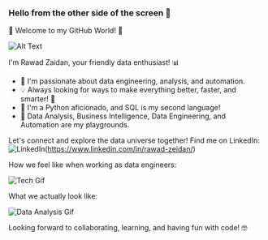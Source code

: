 ### Hello from the other side of the screen 👋

🚀 Welcome to my GitHub World! 🚀

![Alt Text](https://media.giphy.com/media/v1.Y2lkPTc5MGI3NjExanAyMHBjdGc0d255Mm92Z24zOTdqY3UzOXNrMzNvMW9uNmJkeTFxaCZlcD12MV9pbnRlcm5hbF9naWZfYnlfaWQmY3Q9Zw/LaVp0AyqR5bGsC5Cbm/giphy.gif)

I'm Rawad Zaidan, your friendly data enthusiast! 📊

- 🌟 I'm passionate about data engineering, analysis, and automation.
- 💡 Always looking for ways to make everything better, faster, and smarter! 🚀
- 🐍 I'm a Python aficionado, and SQL is my second language!
- 💼 Data Analysis, Business Intelligence, Data Engineering, and Automation are my playgrounds.

Let's connect and explore the data universe together! Find me on LinkedIn:
![LinkedIn](https://www.google.com/url?sa=i&url=https%3A%2F%2Fwww.stickpng.com%2Fimg%2Ficons-logos-emojis%2Fclick-here-buttons%2Fclick-here-blue&psig=AOvVaw1xfG1nrO8W1VFEbYVTqlKC&ust=1698774800523000&source=images&cd=vfe&opi=89978449&ved=0CBIQjRxqFwoTCIDv1bernoIDFQAAAAAdAAAAABAw)(https://www.linkedin.com/in/rawad-zeidan/)

How we feel like when working as data engineers:

![Tech Gif](https://media.giphy.com/media/11dMtvmKPLrwCk/giphy.gif)

What we actually look like:

![Data Analysis Gif](https://media.giphy.com/media/v1.Y2lkPTc5MGI3NjExaWpyMGU2bmprYnM4bWtsY3RjcG9qdHBwajBnZXRubHJ4c2Z1Zm54eSZlcD12MV9pbnRlcm5hbF9naWZfYnlfaWQmY3Q9Zw/JIX9t2j0ZTN9S/giphy.gif)

Looking forward to collaborating, learning, and having fun with code! 🤓
